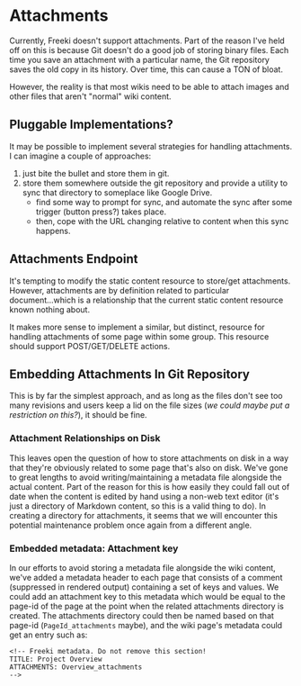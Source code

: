 <!-- Freeki metadata. Do not remove this section!
TITLE: Attachments
-->
<h1>Attachments</h1>

<p>Currently, Freeki doesn't support attachments. Part of the reason I've held off on this is because Git doesn't do a good job of storing binary files. Each time you save an attachment with a particular name, the Git repository saves the old copy in its history. Over time, this can cause a TON of bloat.</p>

<p>However, the reality is that most wikis need to be able to attach images and other files that aren't "normal" wiki content.</p>

<h2>Pluggable Implementations?</h2>

<p>It may be possible to implement several strategies for handling attachments. I can imagine a couple of approaches:</p>

<ol>
<li>just bite the bullet and store them in git.</li>
<li>store them somewhere outside the git repository and provide a utility to sync that directory to someplace like Google Drive. 
<ul><li>find some way to prompt for sync, and automate the sync after some trigger (button press?) takes place.</li>
<li>then, cope with the URL changing relative to content when this sync happens.</li></ul></li>
</ol>

<h2>Attachments Endpoint</h2>

<p>It's tempting to modify the static content resource to store/get attachments. However, attachments are by definition related to particular document...which is a relationship that the current static content resource known nothing about.</p>

<p>It makes more sense to implement a similar, but distinct, resource for handling attachments of some page within some group. This resource should support POST/GET/DELETE actions.</p>

<h2>Embedding Attachments In Git Repository</h2>

<p>This is by far the simplest approach, and as long as the files don't see too many revisions and users keep a lid on the file sizes (<em>we could maybe put a restriction on this?</em>), it should be fine.</p>

<h3>Attachment Relationships on Disk</h3>

<p>This leaves open the question of how to store attachments on disk in a way that they're obviously related to some page that's also on disk. We've gone to great lengths to avoid writing/maintaining a metadata file alongside the actual content. Part of the reason for this is how easily they could fall out of date when the content is edited by hand using a non-web text editor (it's just a directory of Markdown content, so this is a valid thing to do). In creating a directory for attachments, it seems that we will encounter this potential maintenance problem once again from a different angle.</p>

<h3>Embedded metadata: Attachment key</h3>

<p>In our efforts to avoid storing a metadata file alongside the wiki content, we've added a metadata header to each page that consists of a comment (suppressed in rendered output) containing a set of keys and values. We could add an attachment key to this metadata which would be equal to the page-id of the page at the point when the related attachments directory is created. The attachments directory could then be named based on that page-id (<code>PageId_attachments</code> maybe), and the wiki page's metadata could get an entry such as:</p>

<pre><code>&lt;!-- Freeki metadata. Do not remove this section!
TITLE: Project Overview
ATTACHMENTS: Overview_attachments
--&gt;
</code></pre>